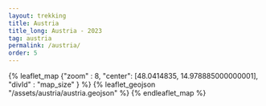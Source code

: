 ```yaml
---
layout: trekking
title: Austria
title_long: Austria - 2023
tag: austria
permalink: /austria/
order: 5
---
```


{% leaflet_map {"zoom" : 8,
"center": [48.0414835, 14.978885000000001],
"divId" : "map_size" } %}
{% leaflet_geojson "/assets/austria/austria.geojson" %}
{% endleaflet_map %}
<br />
